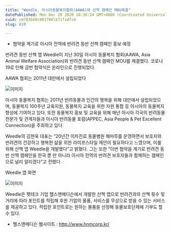 ```yaml
---
title: "Weedle, 아시아동물복지협회(AAWA)와 산책 캠페인 MOU체결"
datePublished: Mon Dec 28 2020 18:38:24 GMT+0000 (Coordinated Universal Time)
cuid: cm703bk0c001708lb71fxdfs6
slug: 810

---
```



- 협약을 계기로 아시아 전역에 반려견 동반 산책 캠페인 홍보 예정

반려견 동반 산책 앱 Weedle이 지난 30일 아시아 동물복지 협회(AAWA, Asia Animal Welfare Association)와 반려견 동반 산책 캠페인 MOU를 체결했다. 코로나19로 인해 금번 협약식은 온라인으로 진행되었다.

AAWA 협회는 2011년 대만에서 설립되었다

![이미지](https://cdn.hashnode.com/res/hashnode/image/upload/v1739254660505/87e592b7-a512-4d67-bc4b-3a28d1d16ce3.png)

아시아 동물복지 협회는 2011년 반려동물과 인간의 행복을 위해 대만에서 설립되었으며, 동물복지 100주년 교육지원, 동물복지 교육을 위한 자원 통합 등 아시아의 동물복지 향상에 기여하고 있다. 또한 동물복지 홍보 및 교육을 위해 매년 아시아 각국의 반려동물 전문가 및 관계자들과 아시아 반려동물 포럼(APPEC, Asia People & Pet Excellent Connection)을 주최하고 있다.

Weedle의 김현욱 대표는 “20년간 이차진료 동물병원 해마루를 운영하면서 보호자와 반려견의 건강하고 행복한 삶을 위한 라이프스타일 제안이 필요하다고 느꼈으며, 이를 위해 산책 앱 Weedle을 개발했다”고 밝혔다. 그는 또한 “이번 협약을 계기로 반려견 동반 산책 캠페인을 한국 뿐 만 아니라 아시아 전역의 반려견 보호자들과 함께하는 캠페인으로 널리 알리겠다”고 전했다.

Weedle 앱 화면

![이미지](https://cdn.hashnode.com/res/hashnode/image/upload/v1739254662488/951f7dd3-d645-4e34-a3f3-33780cdafe26.png)

Weedle은 펫테크 기업 헬스앤메디슨에서 개발한 산책 앱으로 반려견과의 산책 횟수 및 거리에 따라 포인트를 적립해 후원 기업의 물품, 서비스를 무상으로 받을 수 있는 서비스를 제공하고 있다. 적립한 포인트로는 원하는 물품을 선정해 동물보호단체에 기부도 할 수 있다.

- 헬스앤메디슨 웹사이트 : http://www.hnmcorp.kr/